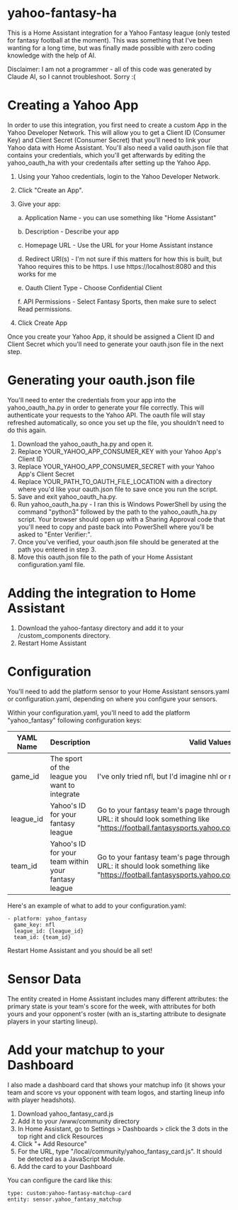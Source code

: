 # yahoo-fantasy-ha
This is a Home Assistant integration for a Yahoo Fantasy league (only tested for fantasy football at the moment). This was something that I've been wanting for a long time, but was finally made possible with zero coding knowledge with the help of AI.

Disclaimer: I am not a programmer - all of this code was generated by Claude AI, so I cannot troubleshoot. Sorry :(

# Creating a Yahoo App
In order to use this integration, you first need to create a custom App in the Yahoo Developer Network. This will allow you to get a Client ID (Consumer Key) and Client Secret (Consumer Secret) that you'll need to link your Yahoo data with Home Assistant. You'll also need a valid oauth.json file that contains your credentials, which you'll get afterwards by editing the yahoo_oauth_ha with your credentails after setting up the Yahoo App.
1. Using your Yahoo credentials, login to the Yahoo Developer Network.
2. Click "Create an App".
3. Give your app:
   
   a. Application Name - you can use something like "Home Assistant"
   
   b. Description - Describe your app

   c. Homepage URL - Use the URL for your Home Assistant instance

   d. Redirect URI(s) - I'm not sure if this matters for how this is built, but Yahoo requires this to be https. I use https://localhost:8080 and this works for me

   e. Oauth Client Type - Choose Confidential Client

   f. API Permissions - Select Fantasy Sports, then make sure to select Read permissions.

4. Click Create App

Once you create your Yahoo App, it should be assigned a Client ID and Client Secret which you'll need to generate your oauth.json file in the next step.

# Generating your oauth.json file
You'll need to enter the credentials from your app into the yahoo_oauth_ha.py in order to generate your file correctly. This will authenticate your requests to the Yahoo API. The oauth file will stay refreshed automatically, so once you set up the file, you shouldn't need to do this again.
1. Download the yahoo_oauth_ha.py and open it.
2. Replace YOUR_YAHOO_APP_CONSUMER_KEY with your Yahoo App's Client ID
3. Replace YOUR_YAHOO_APP_CONSUMER_SECRET with your Yahoo App's Client Secret
4. Replace YOUR_PATH_TO_OAUTH_FILE_LOCATION with a directory where you'd like your oauth.json file to save once you run the script.
5. Save and exit yahoo_oauth_ha.py.
6. Run yahoo_oauth_ha.py - I ran this is Windows PowerShell by using the command "python3" followed by the path to the yahoo_oauth_ha.py script. Your browser should open up with a Sharing Approval code that you'll need to copy and paste back into PowerShell where you'll be asked to "Enter Verifier:".
7. Once you've verified, your oauth.json file should be generated at the path you entered in step 3.
8. Move this oauth.json file to the path of your Home Assistant configuration.yaml file.

# Adding the integration to Home Assistant
1. Download the yahoo-fantasy directory and add it to your /custom_components directory.
2. Restart Home Assistant

# Configuration
You'll need to add the platform sensor to your Home Assistant sensors.yaml or configuration.yaml, depending on where you configure your sensors. 

Within your configuration.yaml, you'll need to add the platform "yahoo_fantasy" following configuration keys:

| YAML Name | Description | Valid Values |
| --- | --- | --- |
| game_id | The sport of the league you want to integrate | I've only tried nfl, but I'd imagine nhl or mlb could also work |
| league_id | Yahoo's ID for your fantasy league | Go to your fantasy team's page through the Yahoo UI and note the URL: it should look something like "https://football.fantasysports.yahoo.com/f1/{league_id}/{team_id}" |
| team_id | Yahoo's ID for your team within your fantasy league | Go to your fantasy team's page through the Yahoo UI and note the URL: it should look something like "https://football.fantasysports.yahoo.com/f1/{league_id}/{team_id}" |

Here's an example of what to add to your configuration.yaml:
```
- platform: yahoo_fantasy
  game_key: nfl
  league_id: {league_id}
  team_id: {team_id}
```
Restart Home Assistant and you should be all set!

# Sensor Data
The entity created in Home Assistant includes many different attributes: the primary state is your team's score for the week, with attributes for both yours and your opponent's roster (with an is_starting attribute to designate players in your starting lineup).

# Add your matchup to your Dashboard
I also made a dashboard card that shows your matchup info (it shows your team and score vs your opponent with team logos, and starting lineup info with player headshots).
1. Download yahoo_fantasy_card.js
2. Add it to your /www/community directory
3. In Home Assistant, go to Settings > Dashboards > click the 3 dots in the top right and click Resources
4. Click "+ Add Resource"
5. For the URL, type "/local/community/yahoo_fantasy_card.js". It should be detected as a JavaScript Module.
6. Add the card to your Dashboard

You can configure the card like this:
```
type: custom:yahoo-fantasy-matchup-card
entity: sensor.yahoo_fantasy_matchup
```
